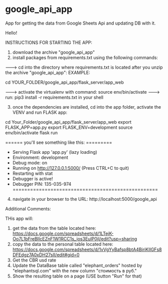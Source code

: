 # google_api_app
App for getting the data from Google Sheets Api and updating DB with it.

Hello!

INSTRUCTIONS FOR STARTING THE APP:

1) download the archive "google_api_app"
2) install packages from requirements.txt using the following commands:
  
  ---> cd into the directory where requirements.txt is located after you unzip the archive "google_api_app":
  EXAMPLE: 
  
  cd YOUR_FOLDER/google_api_app/flask_server/app_web
  
  ---> activate the virtualenv with command: 
  source env/bin/activate
  ---> run: 
  pip3 install -r requirements.txt in your shell
  
3) once the dependencies are installed, cd into the app folder, activate the VENV and run FLASK app:

cd Your_Folder/google_api_app/flask_server/app_web
export FLASK_APP=app.py
export FLASK_ENV=development
source env/bin/activate
flask run

====== you'll see something like this: =========
 * Serving Flask app 'app.py' (lazy loading)
 * Environment: development
 * Debug mode: on
 * Running on http://127.0.0.1:5000/ (Press CTRL+C to quit)
 * Restarting with stat
 * Debugger is active!
 * Debugger PIN: 135-035-974
==================================================

4) navigate in your browser to the URL: http://localhost:5000/google_api

Additional Comments:

THis app will:
1) get the data from the table located here:
https://docs.google.com/spreadsheets/d/1LTejK-Oo7L1bFreBIIcEZnF1W1RCC1s_jos3EuIP0jI/edit?usp=sharing
2) copy the data to the personal table located here:
https://docs.google.com/spreadsheets/d/1vVgYyBafsp8btA4BiriKIIGFs8DFEdgz7A0xDH27sII/edit#gid=0
3) Get the CBR usd rate 
4) Update the DataBase table called "elephant_orders" hosted by "elephantsql.com" with the new column "стоимость в руб."
5) Show the resulting table on a page (USE button "Run" for that)
